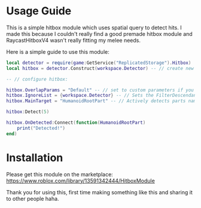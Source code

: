 # Usage Guide

This is a simple hitbox module which uses spatial query to detect hits.
I made this because I couldn't really find a good premade hitbox module and RaycastHitboxV4 wasn't really fitting my melee needs.

Here is a simple guide to use this module:

```lua
local detector = require(game:GetService("ReplicatedStorage").Hitbox)
local hitbox = detector.Construct(workspace.Detector) -- // create new detector with your object

-- // configure hitbox:

hitbox.OverlapParams = "Default" -- // set to custom parameters if you have any.
hitbox.IgnoreList = {workspace.Detector} -- // Sets the FilterDescendantsInstances to this table.
hitbox.MainTarget = "HumanoidRootPart" -- // Actively detects parts named this and returns them if detected.

hitbox:Detect(5)

hitbox.OnDetected:Connect(function(HumanoidRootPart)
    print("Detected!")
end)
```
# Installation

Please get this module on the marketplace:
https://www.roblox.com/library/13591342444/HitboxModule

Thank you for using this, first time making something like this and sharing it to other people haha.
